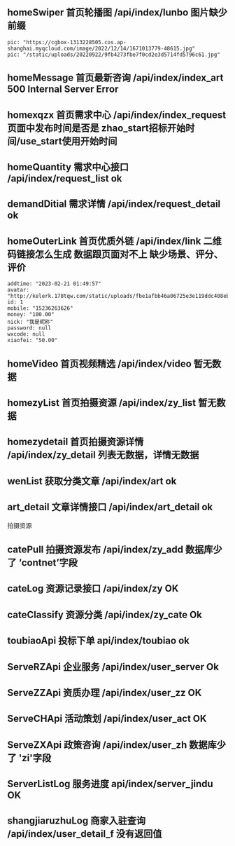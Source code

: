 
## homeSwiper 首页轮播图 /api/index/lunbo 图片缺少前缀
```
pic: "https://cgbox-1313228505.cos.ap-shanghai.myqcloud.com/image/2022/12/14/1671013779-48615.jpg"
pic: "/static/uploads/20220922/9fb4273fbe7f0cd2e3d5714fd5796c61.jpg"
```

## homeMessage 首页最新咨询 /api/index/index_art  500 Internal Server Error

## homexqzx 首页需求中心 /api/index/index_request 页面中发布时间是否是 zhao_start招标开始时间/use_start使用开始时间

## homeQuantity 需求中心接口 /api/index/request_list ok
 
## demandDitial 需求详情 /api/index/request_detail ok

## homeOuterLink 首页优质外链 /api/index/link 二维码链接怎么生成 数据跟页面对不上 缺少场景、评分、评价
```
addtime: "2023-02-21 01:49:57"
avatar: "http://kelerk.178tqw.com/static/uploads/fbe1afbb46a06725e3e119ddc408ebd.png"
id: 1
mobile: "15236263626"
money: "100.00"
nick: "我是昵称"
password: null
wxcode: null
xiaofei: "50.00"
```

## homeVideo 首页视频精选 /api/index/video 暂无数据

## homezyList 首页拍摄资源 /api/index/zy_list 暂无数据

## homezydetail 首页拍摄资源详情 /api/index/zy_detail 列表无数据，详情无数据

## wenList 获取分类文章 /api/index/art ok

## art_detail 文章详情接口 /api/index/art_detail ok





拍摄资源

## catePull 拍摄资源发布 /api/index/zy_add    数据库少了 ‘contnet’字段


##  cateLog 资源记录接口 /api/index/zy  OK

## cateClassify  资源分类 /api/index/zy_cate  Ok  


## toubiaoApi 投标下单  api/index/toubiao   ok

##  ServeRZApi 企业服务  /api/index/user_server  Ok

##  ServeZZApi 资质办理  /api/index/user_zz  OK

## ServeCHApi 活动策划  /api/index/user_act  OK

## ServeZXApi  政策咨询  /api/index/user_zh  数据库少了 'zi'字段

## ServerListLog 服务进度 api/index/server_jindu    OK

## shangjiaruzhuLog  商家入驻查询 /api/index/user_detail_f   没有返回值


